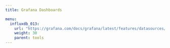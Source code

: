 ```yaml
---
title: Grafana Dashboards

menu:
  influxdb_013:
    url: "https://grafana.com/docs/grafana/latest/features/datasources/influxdb/"
    weight: 30
    parent: tools
---
```

